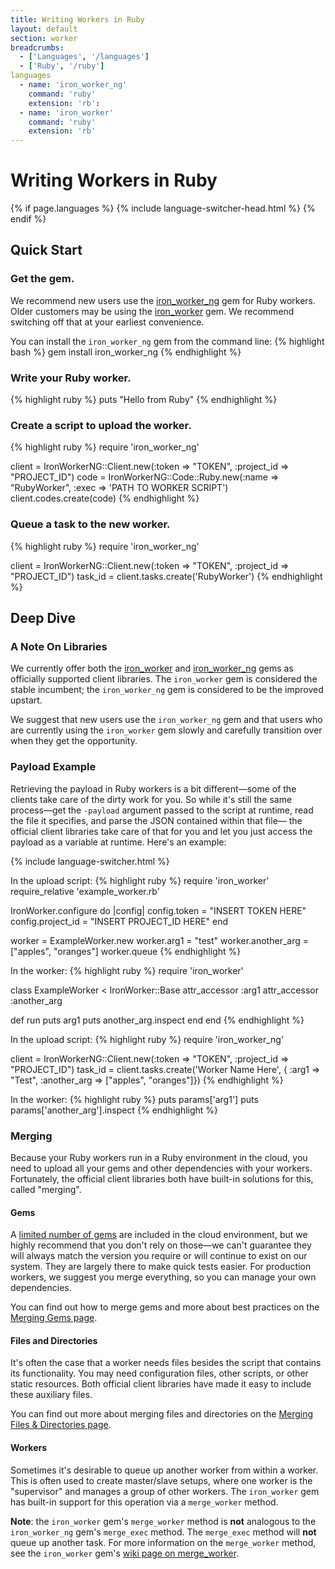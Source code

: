 ```yaml
---
title: Writing Workers in Ruby
layout: default
section: worker
breadcrumbs:
  - ['Languages', '/languages']
  - ['Ruby', '/ruby']
languages
  - name: 'iron_worker_ng'
    command: 'ruby'
    extension: 'rb':
  - name: 'iron_worker'
    command: 'ruby'
    extension: 'rb'
---
```


# Writing Workers in Ruby

{% if page.languages %}
{% include language-switcher-head.html %}
{% endif %}

## Quick Start

### Get the gem.

We recommend new users use the [iron_worker_ng](https://github.com/iron-io/iron_worker_ruby_ng) 
gem for Ruby workers. Older customers may be using the [iron_worker](https://github.com/iron-io/iron_worker_ruby) 
gem. We recommend switching off that at your earliest convenience.

You can install the `iron_worker_ng` gem from the command line:
{% highlight bash %}
gem install iron_worker_ng
{% endhighlight %}

### Write your Ruby worker.

{% highlight ruby %}
puts "Hello from Ruby"
{% endhighlight %}

### Create a script to upload the worker.
{% highlight ruby %}
require 'iron_worker_ng'

client = IronWorkerNG::Client.new(:token => "TOKEN", :project_id => "PROJECT_ID")
code = IronWorkerNG::Code::Ruby.new(:name => "RubyWorker", :exec => 'PATH TO WORKER SCRIPT')
client.codes.create(code)
{% endhighlight %}

### Queue a task to the new worker.
{% highlight ruby %}
require 'iron_worker_ng'

client = IronWorkerNG::Client.new(:token => "TOKEN", :project_id => "PROJECT_ID")
task_id = client.tasks.create('RubyWorker')
{% endhighlight %}

## Deep Dive

### A Note On Libraries

We currently offer both the [iron_worker](https://github.com/iron-io/iron_worker_ruby) 
and [iron_worker_ng](https://github.com/iron-io/iron_worker_ruby_ng) gems as 
officially supported client libraries. The `iron_worker` gem is considered the 
stable incumbent; the `iron_worker_ng` gem is considered to be the improved 
upstart.

We suggest that new users use the `iron_worker_ng` gem and that users who are 
currently using the `iron_worker` gem slowly and carefully transition over when 
they get the opportunity.

### Payload Example

Retrieving the payload in Ruby workers is a bit different&mdash;some of the 
clients take care of the dirty work for you. So while it's still the same 
process&mdash;get the `-payload` argument passed to the script at runtime, 
read the file it specifies, and parse the JSON contained within that file&mdash;
the official client libraries take care of that for you and let you just access 
the payload as a variable at runtime. Here's an example:

{% include language-switcher.html %}
<div class="iron_worker">
In the upload script:
{% highlight ruby %}
require 'iron_worker'
require_relative 'example_worker.rb'

IronWorker.configure do |config|
  config.token = "INSERT TOKEN HERE"
  config.project_id = "INSERT PROJECT_ID HERE"
end

worker = ExampleWorker.new
worker.arg1 = "test"
worker.another_arg = ["apples", "oranges"]
worker.queue
{% endhighlight %}

In the worker:
{% highlight ruby %}
require 'iron_worker'

class ExampleWorker < IronWorker::Base
  attr_accessor :arg1
  attr_accessor :another_arg

  def run
    puts arg1
    puts another_arg.inspect
  end
end
{% endhighlight %}
</div>
<div class="iron_worker_ng">
In the upload script:
{% highlight ruby %}
require 'iron_worker_ng'

client = IronWorkerNG::Client.new(:token => "TOKEN", :project_id => "PROJECT_ID")
task_id = client.tasks.create('Worker Name Here', { :arg1 => "Test", :another_arg => ["apples", "oranges"]})
{% endhighlight %}

In the worker:
{% highlight ruby %}
puts params['arg1']
puts params['another_arg'].inspect
{% endhighlight %}
</div>

### Merging

Because your Ruby workers run in a Ruby environment in the cloud, you need to 
upload all your gems and other dependencies with your workers. Fortunately, the 
official client libraries both have built-in solutions for this, called "merging".

#### Gems

A [limited number of gems](/worker/reference/environment?lang=ruby#ruby_gems_installed) 
are included in the cloud environment, but we highly recommend that you don't 
rely on those&mdash;we can't guarantee they will always match the version you 
require or will continue to exist on our system. They are largely there to make 
quick tests easier. For production workers, we suggest you merge everything, so 
you can manage your own dependencies.

You can find out how to merge gems and more about best practices on the 
[Merging Gems page](/worker/languages/ruby/merging-gems).

#### Files and Directories

It's often the case that a worker needs files besides the script that contains 
its functionality. You may need configuration files, other scripts, or other 
static resources. Both official client libraries have made it easy to include 
these auxiliary files.

You can find out more about merging files and directories on the 
[Merging Files & Directories page](/worker/languages/ruby/merging-files-and-dirs).

#### Workers

Sometimes it's desirable to queue up another worker from within a worker. This 
is often used to create master/slave setups, where one worker is the "supervisor" 
and manages a group of other workers. The `iron_worker` gem has built-in 
support for this operation via a `merge_worker` method.

**Note**: the `iron_worker` gem's `merge_worker` method is **not** analogous to 
the `iron_worker_ng` gem's `merge_exec` method. The `merge_exec` method will 
**not** queue up another task. For more information on the `merge_worker` method, 
see the `iron_worker` gem's [wiki page on merge_worker](https://github.com/iron-io/iron_worker_ruby/wiki/merge_worker).

